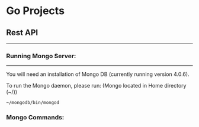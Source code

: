 # Go Projects

## Rest API
----

### Running Mongo Server:
----
You will need an installation of Mongo DB (currently running version 4.0.6).

To run the Mongo daemon, please run: (Mongo located in Home directory (~/))
```
~/mongodb/bin/mongod
```

### Mongo Commands:

